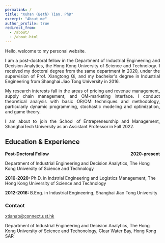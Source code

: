 ```yaml
---
permalink: /
title: "Xuhan (Beth) Tian, PhD"
excerpt: "About me"
author_profile: true
redirect_from: 
  - /about/
  - /about.html
---
```


Hello, welcome to my personal website. 

<p style="text-align:justify;"> I am a post-doctoral fellow in the Department of Industrial Engineering and Decision Analytics, the Hong Kong University of Science and Technology. I received my doctoral degree from the same department in 2020, under the supervision of Prof. Xiangtong Qi, and my bachelor's degree in Industrial Engineering from Shanghai Jiao Tong University in 2016. </p>

<p style="text-align:justify;"> My research interests fall in the areas of pricing and revenue management, supply chain management, and OM-marketing interface. I conduct theoretical analysis with basic OR/OM techniques and methodology, particularly dynamic programming, stochastic modeling and optimization, and game theory.  </p>

<p style="text-align:justify;"> I am about to join the School of Entrepreneurship and Management, ShanghaiTech University as an Assistant Professor in Fall 2022. </p>

## Education & Experience 

<p><b> Post-Doctoral Fellow  <span style="float:right;"> 2020-present </span></b></p>

Department of Industrial Engineering and Decision Analytics, The Hong Kong University of Science and Technology 

**2016-2020:**   Ph.D. in Indstrial Engineering and Logistics Management, The Hong Kong University of Science and Technology           

**2012-2016:**  B.Eng. in Industrial Engineering, Shanghai Jiao Tong University
### Contact 

xtianab@connect.ust.hk

Department of Industrial Engineering and Decision Analytics, 
The Hong Kong University of Science and Techonology,
Clear Water Bay, Hong Kong SAR
